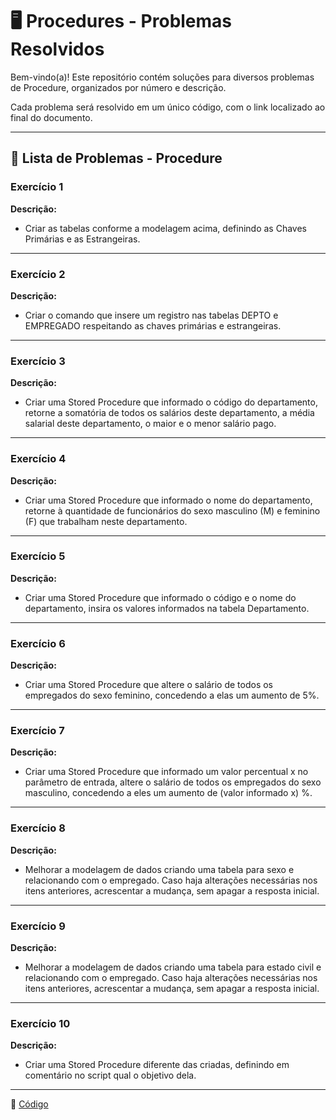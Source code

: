 # 🖥️ Procedures - Problemas Resolvidos  

Bem-vindo(a)! Este repositório contém soluções para diversos problemas de Procedure, organizados por número e descrição.  

Cada problema será resolvido em um único código, com o link localizado ao final do documento.

---

## 📄 Lista de Problemas - Procedure

### Exercício 1  
**Descrição:**  

-  Criar as tabelas conforme a modelagem acima, definindo as  Chaves Primárias e as Estrangeiras.

---

### Exercício 2  
**Descrição:**  

-  Criar o comando que insere um registro nas tabelas DEPTO e  EMPREGADO respeitando as chaves primárias e estrangeiras. 

---

### Exercício 3 
**Descrição:**  

-  Criar uma Stored Procedure que informado o código do  departamento, retorne a somatória de todos os salários deste  departamento, a média salarial deste departamento, o maior e o  menor salário pago. 

---

### Exercício 4  
**Descrição:**  

-  Criar uma Stored Procedure que informado o nome do  departamento, retorne à quantidade de funcionários do sexo  masculino (M) e feminino (F) que trabalham neste departamento.

---

### Exercício 5  
**Descrição:**  

-  Criar uma Stored Procedure que informado o código e o nome do  departamento, insira os valores informados na tabela  Departamento.

---

### Exercício 6  
**Descrição:**  

-  Criar uma Stored Procedure que altere o salário de todos os  empregados do sexo feminino, concedendo a elas um aumento de  5%.

---

### Exercício 7 
**Descrição:**  

-  Criar uma Stored Procedure que informado um valor percentual x no parâmetro de entrada, altere o salário de todos os empregados  do sexo masculino, concedendo a eles um aumento de (valor  informado x) %.

---

### Exercício 8 
**Descrição:**  

-  Melhorar a modelagem de dados criando uma tabela para sexo e  relacionando com o empregado. Caso haja alterações necessárias  nos itens anteriores, acrescentar a mudança, sem apagar a resposta  inicial.

---

### Exercício 9 
**Descrição:**  

-  Melhorar a modelagem de dados criando uma tabela para estado  civil e relacionando com o empregado. Caso haja alterações  necessárias nos itens anteriores, acrescentar a mudança, sem  apagar a resposta inicial.

---

### Exercício 10 
**Descrição:**  

-  Criar uma Stored Procedure diferente das criadas, definindo em  comentário no script qual o objetivo dela.

---

🔗 [Código](https://github.com/Miguel-Russo/Faculdade/blob/main/2%C2%B0%20Semestre%20-%202024_2/Banco%20de%20Dados%20II/Procedures/Atividade_Procedure.sql)  
